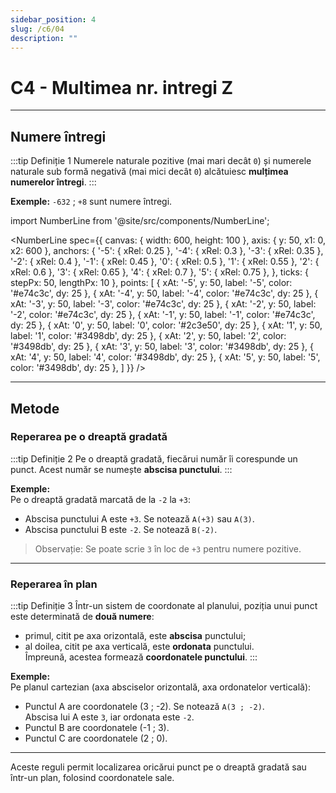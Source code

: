 ```yaml
---
sidebar_position: 4
slug: /c6/04
description: ""
---
```


# C4 - Multimea nr. intregi Z

---

## Numere întregi

:::tip Definiție 1
Numerele naturale pozitive (mai mari decât `0`) și numerele naturale sub formă negativă (mai mici decât `0`) alcătuiesc **mulțimea numerelor întregi**.
:::

**Exemple:**
`-632` ; `+8`  sunt numere întregi.

import NumberLine from '@site/src/components/NumberLine';

<NumberLine spec={{
  canvas: { width: 600, height: 100 },
  axis: { y: 50, x1: 0, x2: 600 },
  anchors: {
    '-5': { xRel: 0.25 },
    '-4': { xRel: 0.3 },
    '-3': { xRel: 0.35 },
    '-2': { xRel: 0.4 },
    '-1': { xRel: 0.45 },
    '0': { xRel: 0.5 },
    '1': { xRel: 0.55 },
    '2': { xRel: 0.6 },
    '3': { xRel: 0.65 },
    '4': { xRel: 0.7 },
    '5': { xRel: 0.75 },
  },
  ticks: { stepPx: 50, lengthPx: 10 },
  points: [
    { xAt: '-5', y: 50, label: '-5', color: '#e74c3c', dy: 25 },
    { xAt: '-4', y: 50, label: '-4', color: '#e74c3c', dy: 25 },
    { xAt: '-3', y: 50, label: '-3', color: '#e74c3c', dy: 25 },
    { xAt: '-2', y: 50, label: '-2', color: '#e74c3c', dy: 25 },
    { xAt: '-1', y: 50, label: '-1', color: '#e74c3c', dy: 25 },
    { xAt: '0', y: 50, label: '0', color: '#2c3e50', dy: 25 },
    { xAt: '1', y: 50, label: '1', color: '#3498db', dy: 25 },
    { xAt: '2', y: 50, label: '2', color: '#3498db', dy: 25 },
    { xAt: '3', y: 50, label: '3', color: '#3498db', dy: 25 },
    { xAt: '4', y: 50, label: '4', color: '#3498db', dy: 25 },
    { xAt: '5', y: 50, label: '5', color: '#3498db', dy: 25 },
  ]
}} />

---

## Metode

### Reperarea pe o dreaptă gradată

:::tip Definiție 2
Pe o dreaptă gradată, fiecărui număr îi corespunde un punct. Acest număr se numește **abscisa punctului**.
:::

**Exemple:**  
Pe o dreaptă gradată marcată de la `-2` la `+3`:

- Abscisa punctului A este `+3`. Se notează `A(+3)` sau `A(3)`.
- Abscisa punctului B este `-2`. Se notează `B(-2)`.

> Observație: Se poate scrie `3` în loc de `+3` pentru numere pozitive.

---

### Reperarea în plan

:::tip Definiție 3
Într-un sistem de coordonate al planului, poziția unui punct este determinată de **două numere**:
- primul, citit pe axa orizontală, este **abscisa** punctului;
- al doilea, citit pe axa verticală, este **ordonata** punctului.  
Împreună, acestea formează **coordonatele punctului**.
:::

**Exemple:**  
Pe planul cartezian (axa absciselor orizontală, axa ordonatelor verticală):

- Punctul A are coordonatele \(3 ; -2)\. Se notează `A(3 ; -2)`.  
  Abscisa lui A este `3`, iar ordonata este `-2`.
- Punctul B are coordonatele \(-1 ; 3)\.
- Punctul C are coordonatele \(2 ; 0)\.

---

Aceste reguli permit localizarea oricărui punct pe o dreaptă gradată sau într-un plan, folosind coordonatele sale.

